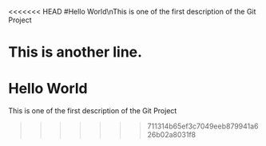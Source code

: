 <<<<<<< HEAD
#Hello World\nThis is one of the first description of the Git Project

This is another line.
=======
# Hello World
This is one of the first description of the Git Project
>>>>>>> 711314b65ef3c7049eeb879941a626b02a8031f8
